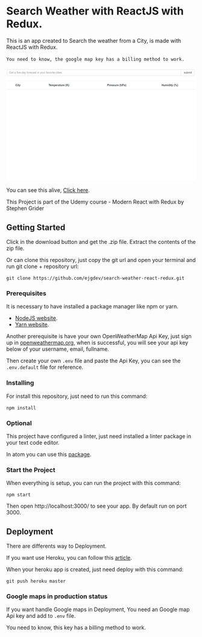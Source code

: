 # Search Weather with ReactJS with Redux.

This is an app created to Search the weather from a City, is made with ReactJS with Redux.

`You need to know, the google map key has a billing method to work.`

![](Search-Weather-React-Redux-1.gif)

You can see this alive, [Click here](https://mysterious-chamber-87993.herokuapp.com/).

This Project is part of the Udemy course - Modern React with Redux by Stephen Grider

## Getting Started

Click in the download button and get the .zip file. Extract the contents of the zip file.

Or can clone this repository, just copy the git url and open your terminal and run git clone + repository url:

```
git clone https://github.com/ejgdev/search-weather-react-redux.git
```

### Prerequisites

It is necessary to have installed a package manager like npm or yarn.

- [NodeJS website](https://nodejs.org/).
- [Yarn website](https://yarnpkg.com/).

Another prerequisite is have your own OpenWeatherMap Api Key, just sign up in [openweathermap.org](https://openweathermap.org/forecast5), when is successful, you will see your api key below of your username, email, fullname.

Then create your own `.env` file and paste the Api Key, you can see the `.env.default` file for reference.
### Installing

For install this repository, just need to run this command:

```
npm install
```
### Optional

This project have configured a linter, just need installed a linter package in your text code editor.

In atom you can use this [package](https://atom.io/packages/linter-eslint).

### Start the Project
When everything is setup, you can run the project with this command:

```
npm start
```
Then open http://localhost:3000/ to see your app. By default run on port 3000.

## Deployment

There are differents way to Deployment.

If you want use Heroku, you can follow this [article](https://devcenter.heroku.com/articles/git).

When your heroku app is created, just need deploy with this command:

```
git push heroku master
```

### Google maps in production status

If you want handle Google maps in Deployment, You need an Google map Api key and add to `.env` file.

You need to know, this key has a billing method to work.
